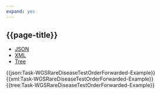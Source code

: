 ```yaml
---
expand: yes
---
```


## {{page-title}}

<div class="nhsd-!t-margin-bottom-6">
  <ul class="nav nav-tabs" role="tablist">
        <li role="presentation" class="active">
            <a href="#JSON-T-WRDTOF-E" role="tab" data-toggle="tab">JSON</a>
        </li>
         <li role="presentation">
            <a href="#XML-T-WRDTOF-E" role="tab" data-toggle="tab">XML</a>
        </li>
        <li role="presentation">
            <a href="#Tree-T-WRDTOF-E" role="tab" data-toggle="tab">Tree</a>
        </li>
  </ul>
    
  <div class="tab-content snippet">
    <div id="JSON-T-WRDTOF-E" role="tabpanel" class="tab-pane active">
{{json:Task-WGSRareDiseaseTestOrderForwarded-Example}}
    </div>
    <div id="XML-T-WRDTOF-E" role="tabpanel" class="tab-pane">
{{xml:Task-WGSRareDiseaseTestOrderForwarded-Example}}
    </div>
    <div id="Tree-T-WRDTOF-E" role="tabpanel" class="tab-pane">
{{tree:Task-WGSRareDiseaseTestOrderForwarded-Example}}
    </div>
  </div>
</div>